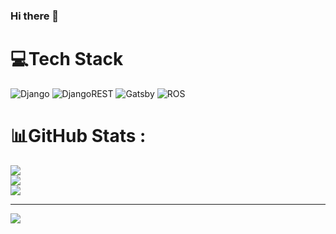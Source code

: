 ### Hi there 👋


# 💻Tech Stack
![Django](https://img.shields.io/badge/django-%23092E20.svg?style=plastic&logo=django&logoColor=white) ![DjangoREST](https://img.shields.io/badge/DJANGO-REST-ff1709?style=plastic&logo=django&logoColor=white&color=ff1709&labelColor=gray) ![Gatsby](https://img.shields.io/badge/Gatsby-%23663399.svg?style=plastic&logo=gatsby&logoColor=white) ![ROS](https://img.shields.io/badge/ros-%230A0FF9.svg?style=plastic&logo=ros&logoColor=white)
# 📊GitHub Stats :
![](https://github-readme-stats.vercel.app/api?username=aldocarquin&theme=radical&hide_border=false&include_all_commits=false&count_private=false)<br/>
![](https://github-readme-streak-stats.herokuapp.com/?user=aldocarquin&theme=radical&hide_border=false)<br/>
![](https://github-readme-stats.vercel.app/api/top-langs/?username=aldocarquin&theme=radical&hide_border=false&include_all_commits=false&count_private=false&layout=compact)

---
[![](https://visitcount.itsvg.in/api?id=aldocarquin&icon=0&color=0)](https://visitcount.itsvg.in)


<!--
**AldoCarquin/AldoCarquin** is a ✨ _special_ ✨ repository because its `README.md` (this file) appears on your GitHub profile.

Here are some ideas to get you started:

- 🔭 I’m currently working on ...
- 🌱 I’m currently learning ...
- 👯 I’m looking to collaborate on ...
- 🤔 I’m looking for help with ...
- 💬 Ask me about ...
- 📫 How to reach me: ...
- 😄 Pronouns: ...
- ⚡ Fun fact: ...
-->
